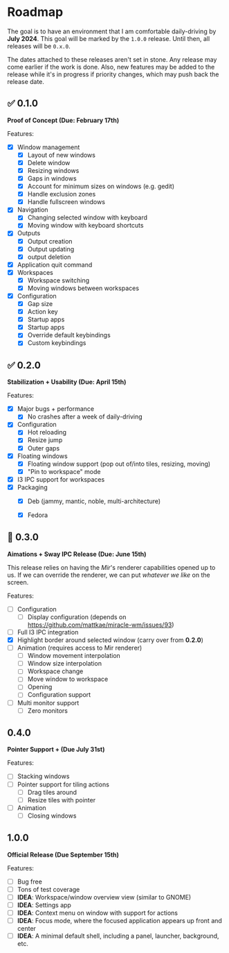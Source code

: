 # Roadmap
The goal is to have an environment that I am comfortable daily-driving by **July 2024**.
This goal will be marked by the `1.0.0` release. Until then, all releases will be
`0.x.0`.

The dates attached to these releases aren't set in stone. Any release may come
earlier if the work is done. Also, new features may be added to the release while it's
in progress if priority changes, which may push back the release date.


## ✅ 0.1.0
**Proof of Concept (Due: February 17th)**

Features:

- [x] Window management
    * [x] Layout of new windows
    * [x] Delete window
    * [x] Resizing windows
    * [x] Gaps in windows
    * [x] Account for minimum sizes on windows (e.g. gedit)
    * [x] Handle exclusion zones
    * [x] Handle fullscreen windows
- [x] Navigation
    * [x] Changing selected window with keyboard
    * [x] Moving window with keyboard shortcuts
- [x] Outputs
    * [x] Output creation
    * [x] Output updating
    * [x] output deletion
- [x] Application quit command
- [x] Workspaces
    * [x] Workspace switching
    * [x] Moving windows between workspaces
- [x] Configuration
    * [x] Gap size
    * [x] Action key
    * [x] Startup apps
    * [x] Startup apps
    * [x] Override default keybindings
    * [x] Custom keybindings

## ✅ 0.2.0
**Stabilization + Usability (Due: April 15th)**

Features:

- [x] Major bugs + performance
    * [x] No crashes after a week of daily-driving
- [x] Configuration
    * [x] Hot reloading
    * [x] Resize jump
    * [x] Outer gaps
- [x] Floating windows
    * [x] Floating window support (pop out of/into tiles, resizing, moving)
    * [x] "Pin to workspace" mode
- [x] I3 IPC support for workspaces
- [x] Packaging
    * [x] Deb (jammy, mantic, noble, multi-architecture)
    * [x] Fedora


## 🚧 0.3.0
**Aimations + Sway IPC Release (Due: June 15th)**

This release relies on having the *Mir*'s renderer capabilities opened up to us.
If we can override the renderer, we can put *whatever we like* on the screen.

Features:

- [ ] Configuration
    * [ ] Display configuration (depends on https://github.com/mattkae/miracle-wm/issues/93)
- [ ] Full I3 IPC integration
- [x] Highlight border around selected window (carry over from **0.2.0**)
- [ ] Animation (requires access to Mir renderer)
    * [ ] Window movement interpolation
    * [ ] Window size interpolation
    * [ ] Workspace change
    * [ ] Move window to workspace
    * [ ] Opening
    * [ ] Configuration support
- [ ] Multi monitor support
    * [ ] Zero monitors

## 0.4.0
**Pointer Support +  (Due July 31st)**

Features:

- [ ] Stacking windows
- [ ] Pointer support for tiling actions
    - [ ] Drag tiles around
    - [ ] Resize tiles with pointer
- [ ] Animation
    - [ ] Closing windows

## 1.0.0
**Official Release (Due September 15th)**

Features:

- [ ] Bug free
- [ ] Tons of test coverage
- [ ] **IDEA**: Workspace/window overview view (similar to GNOME)
- [ ] **IDEA**: Settings app
- [ ] **IDEA**: Context menu on window with support for actions
- [ ] **IDEA**: Focus mode, where the focused application appears up front and center
- [ ] **IDEA**: A minimal default shell, including a panel, launcher, background, etc.
